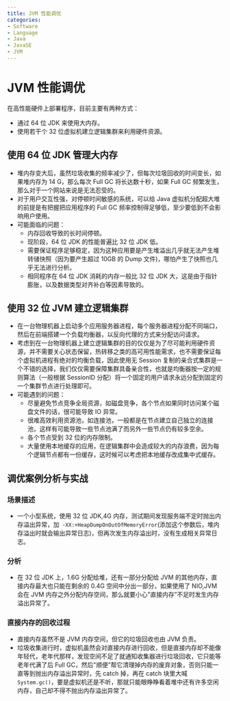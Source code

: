 ```yaml
---
title: JVM 性能调优
categories:
- Software
- Language
- Java
- JavaSE
- JVM
---
```

# JVM 性能调优

在高性能硬件上部署程序，目前主要有两种方式：

- 通过 64 位 JDK 来使用大内存。
- 使用若干个 32 位虚拟机建立逻辑集群来利用硬件资源。

## 使用 64 位 JDK 管理大内存

- 堆内存变大后，虽然垃圾收集的频率减少了，但每次垃圾回收的时间变长，如果堆内存为 14 G，那么每次 Full GC 将长达数十秒，如果 Full GC 频繁发生，那么对于一个网站来说是无法忍受的。
- 对于用户交互性强，对停顿时间敏感的系统，可以给 Java 虚拟机分配超大堆的前提是有把握把应用程序的 Full GC 频率控制得足够低，至少要低到不会影响用户使用。
- 可能面临的问题：
  - 内存回收导致的长时间停顿。
  - 现阶段，64 位 JDK 的性能普遍比 32 位 JDK 低。
  - 需要保证程序足够稳定，因为这种应用要是产生堆溢出几乎就无法产生堆转储快照（因为要产生超过 10GB 的 Dump 文件)，哪怕产生了快照也几乎无法进行分析。
  - 相同程序在 64 位 JDK 消耗的内存一般比 32 位 JDK 大，这是由于指针膨胀，以及数据类型对齐补白等因素导致的。

## 使用 32 位 JVM 建立逻辑集群

- 在一台物理机器上启动多个应用服务器进程，每个服务器进程分配不同端口，然后在前端搭建一个负载均衡器，以反向代理的方式来分配访问请求。
- 考虑到在一台物理机器上建立逻辑集群的目的仅仅是为了尽可能利用硬件资源，并不需要关心状态保留，热转移之类的高可用性能需求，也不需要保证每个虚拟机进程有绝对的均衡负载，因此使用无 Session 复制的亲合式集群是一个不错的选择，我们仅仅需要保障集群具备亲合性，也就是均衡器按一定的规则算法（一般根据 SessionID 分配）将一个固定的用户请求永远分配到固定的一个集群节点进行处理即可。
- 可能遇到的问题：
  - 尽量避免节点竞争全局资源，如磁盘竞争，各个节点如果同时访问某个磁盘文件的话，很可能导致 IO 异常。
  - 很难高效利用资源池，如连接池，一般都是在节点建立自己独立的连接池，这样有可能导致一些节点池满了而另外一些节点仍有较多空余。
  - 各个节点受到 32 位的内存限制。
  - 大量使用本地缓存的应用，在逻辑集群中会造成较大的内存浪费，因为每个逻辑节点都有一份缓存，这时候可以考虑把本地缓存改成集中式缓存。

## 调优案例分析与实战

### 场景描述

- 一个小型系统，使用 32 位 JDK,4G 内存，测试期间发现服务端不定时抛出内存溢出异常，加` -XX:+HeapDumpOnOutOfMemoryError`(添加这个参数后，堆内存溢出时就会输出异常日志)，但再次发生内存溢出时，没有生成相关异常日志。

### 分析

- 在 32 位 JDK 上，1.6G 分配给堆，还有一部分分配给 JVM 的其他内存，直接内存最大也只能在剩余的 0.4G 空间中分出一部分，如果使用了 NIO,JVM 会在 JVM 内存之外分配内存空间，那么就要小心"直接内存”不足时发生内存溢出异常了。

### 直接内存的回收过程

- 直接内存虽然不是 JVM 内存空间，但它的垃圾回收也由 JVM 负责。
- 垃圾收集进行时，虚拟机虽然会对直接内存进行回收，但是直接内存却不能像年轻代，老年代那样，发现空间不足了就通知收集器进行垃圾回收，它只能等老年代满了后 Full GC，然后"顺便”帮它清理掉内存的废弃对象，否则只能一直等到抛出内存溢出异常时，先 catch 掉，再在 catch 块里大喊 `System.gc()`，要是虚拟机还是不听，那就只能眼睁睁看着堆中还有许多空闲内存，自己却不得不抛出内存溢出异常了。